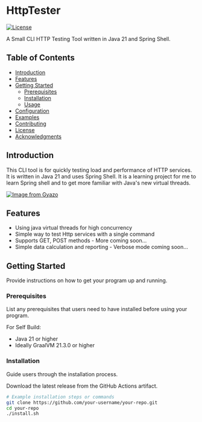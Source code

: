 # HttpTester

[![License](https://img.shields.io/badge/license-MIT-blue.svg)](https://opensource.org/licenses/MIT)

A Small CLI HTTP Testing Tool written in Java 21 and Spring Shell.

## Table of Contents

- [Introduction](#introduction)
- [Features](#features)
- [Getting Started](#getting-started)
    - [Prerequisites](#prerequisites)
    - [Installation](#installation)
    - [Usage](#usage)
- [Configuration](#configuration)
- [Examples](#examples)
- [Contributing](#contributing)
- [License](#license)
- [Acknowledgments](#acknowledgments)

## Introduction

This CLI tool is for quickly testing load and performance of HTTP services. It is written in Java 21 and uses Spring Shell.
It is a learning project for me to learn Spring shell and to get more familiar with Java's new virtual threads.

[![Image from Gyazo](https://i.gyazo.com/3758dbe026b96645a477c88a2239e6e1.gif)](https://gyazo.com/3758dbe026b96645a477c88a2239e6e1)

## Features

- Using java virtual threads for high concurrency
- Simple way to test Http services with a single command
- Supports GET, POST methods - More coming soon...
- Simple data calculation and reporting - Verbose mode coming soon...

## Getting Started

Provide instructions on how to get your program up and running.

### Prerequisites

List any prerequisites that users need to have installed before using your program.

For Self Build:
- Java 21 or higher
- Ideally GraalVM 21.3.0 or higher

### Installation

Guide users through the installation process.

Download the latest release from the GitHub Actions artifact.

```bash
# Example installation steps or commands
git clone https://github.com/your-username/your-repo.git
cd your-repo
./install.sh
